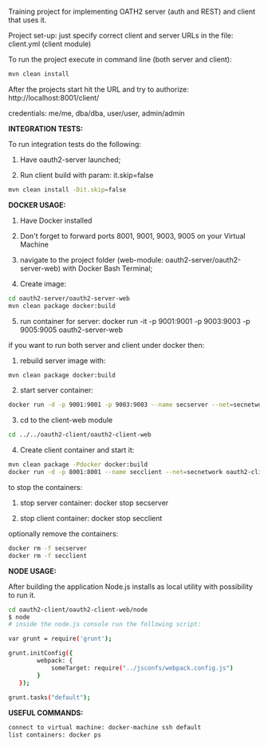 Training project for implementing OATH2 server (auth and REST) and client that uses it.

Project set-up:
just specify correct client and server URLs in the file: client.yml (client module)

To run the project execute in command line (both server and client): 
```sh
mvn clean install
```
After the projects start hit the URL and try to authorize: http://localhost:8001/client/

credentials: me/me, dba/dba, user/user, admin/admin

**INTEGRATION TESTS:**

To run integration tests do the following:

1) Have oauth2-server launched;

2) Run client build with param: it.skip=false
```sh
mvn clean install -Dit.skip=false
```

**DOCKER USAGE:**

1) Have Docker installed

2) Don't forget to forward ports 8001, 9001, 9003, 9005 on your Virtual Machine

3) navigate to the project folder (web-module: oauth2-server/oauth2-server-web) with Docker Bash Terminal;

4) Create image: 
```sh
cd oauth2-server/oauth2-server-web
mvn clean package docker:build
```
5) run container for server: docker run -it -p 9001:9001 -p 9003:9003 -p 9005:9005 oauth2-server-web

if you want to run both server and client under docker then:

1) rebuild server image with: 
```sh
mvn clean package docker:build
```
2) start server container:
```sh
docker run -d -p 9001:9001 -p 9003:9003 --name secserver --net=secnetwork oauth2-server-web
```
3) cd to the client-web module
```sh
cd ../../oauth2-client/oauth2-client-web
```
4) Create client container and start it:
```sh
mvn clean package -Pdocker docker:build
docker run -d -p 8001:8001 --name secclient --net=secnetwork oauth2-client-web
```

to stop the containers:

1) stop server container: docker stop secserver

2) stop client container: docker stop secclient

optionally remove the containers:
```sh
docker rm -f secserver
docker rm -f secclient
```


**NODE USAGE:**

After building the application Node.js installs as local utility with possibility to run it. 
```sh
cd oauth2-client/oauth2-client-web/node
$ node
# inside the node.js console run the following script:

var grunt = require('grunt');

grunt.initConfig({ 
        webpack: { 
            someTarget: require("../jsconfs/webpack.config.js") 
        } 
   });
   
grunt.tasks("default");
```

**USEFUL COMMANDS:**
```sh
connect to virtual machine: docker-machine ssh default
list containers: docker ps
```


